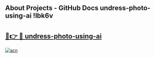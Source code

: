 ## About Projects - GitHub Docs undress-photo-using-ai !lbk6v

# <h2><a href="https://andorid.site?title=undress-photo-using-ai&ref=13PRO">🔗👉 🔴 undress-photo-using-ai</a></h2>

[![acn](https://github.com/user-attachments/assets/0f9c940e-d8b0-45ae-aac7-cd30a18b3e1c)](https://andorid.site?title=undress-photo-using-ai&ref=13PRO)

